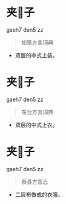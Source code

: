 # 夹𧘸子
gaeh7 den5 zz
> 如皋方言词典
- 双层的中式上装。

# 夹𧘸子
gaeh7 den5 zz
> 东台方言词典
- 双层的中式上衣。

# 夹𧘸子
gaeh7 den5 zz
> 泰县方言志
- 二层布做成的衣服。
